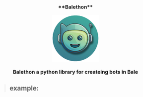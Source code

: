 <h3 align="center"> **Balethon** </h3>

<p align="center">
   <img align="center" src="Balethon.png" alt="PROFILE" width="150">
</p>

<h3 align="center">Balethon a python library for createing bots in Bale</h3>

> ## example:
